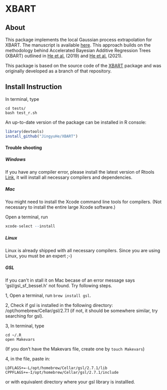 # XBART

## About

This package implements the local Gaussian process extrapolation for XBART. The manuscript is available [here](https://arxiv.org/abs/2204.10963). This approach builds on the methodology behind Accelerated Bayesian Additive Regression Trees (XBART) outlined in [He et al.](http://jingyuhe.com/files/xbart.pdf) (2019) and [He et al.](http://jingyuhe.com/files/scalabletrees.pdf) (2021).

This package is based on the source code of the [XBART](https://github.com/JingyuHe/XBART) package and was originally developed as a branch of that repository.

## Install Instruction

In terminal, type
```
cd tests/
bash test_r.sh
```
An up-to-date version of the package can be installed in R console:
```R
library(devtools)
install_github("JingyuHe/XBART")
```

#### Trouble shooting

##### Windows

If you have any compiler error, please install the latest version of Rtools [Link](https://cran.r-project.org/bin/windows/Rtools/rtools42/rtools.html), it will install all necessary compilers and dependencies.

##### Mac

You might need to install the Xcode command line tools for compilers. (Not necessary to install the entire large Xcode software.)

Open a terminal, run 

```R
xcode-select --install
```

##### Linux

Linux is already shipped with all necessary compilers. Since you are using Linux, you must be an expert ;-)

##### GSL

If you can't in stall it on Mac becase of an error message says 'gsl/gsl_sf_bessel.h' not found. Try following steps.

1, Open a terminal, run ```brew install gsl```.

2, Check if gsl is installed in the following directory: /opt/homebrew/Cellar/gsl/2.7.1 (if not, it should be somewhere similar, try searching for gsl).

3, In terminal, type 
```
cd ~/.R
open Makevars
```
(If you don’t have the Makevars file, create one by ```touch Makevars```)

4, in the file, paste in:
```
LDFLAGS+=-L/opt/homebrew/Cellar/gsl/2.7.1/lib
CPPFLAGS+=-I/opt/homebrew/Cellar/gsl/2.7.1/include
```
or with equivalent directory where your gsl library is installled.
